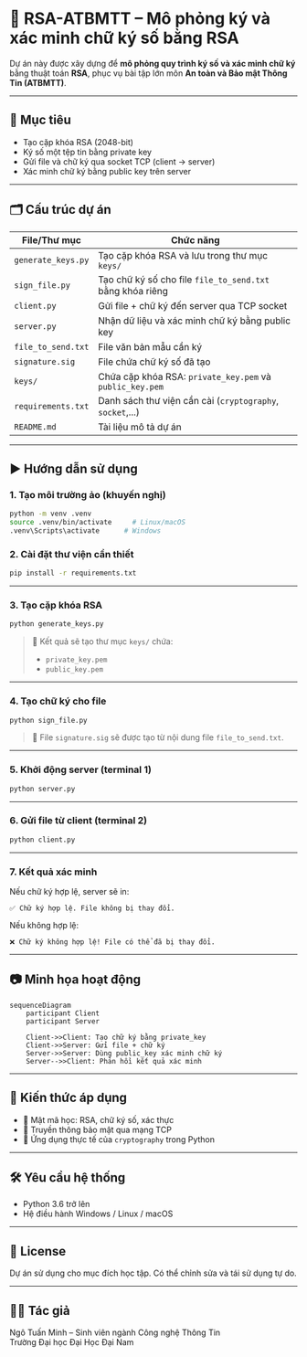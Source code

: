 
# 🔐 RSA-ATBMTT – Mô phỏng ký và xác minh chữ ký số bằng RSA

Dự án này được xây dựng để **mô phỏng quy trình ký số và xác minh chữ ký** bằng thuật toán **RSA**, phục vụ bài tập lớn môn **An toàn và Bảo mật Thông Tin (ATBMTT)**.

---

## 📌 Mục tiêu

- Tạo cặp khóa RSA (2048-bit)
- Ký số một tệp tin bằng private key
- Gửi file và chữ ký qua socket TCP (client → server)
- Xác minh chữ ký bằng public key trên server

---

## 🗂️ Cấu trúc dự án

| File/Thư mục         | Chức năng                                                                 |
|----------------------|--------------------------------------------------------------------------|
| `generate_keys.py`   | Tạo cặp khóa RSA và lưu trong thư mục `keys/`                            |
| `sign_file.py`       | Tạo chữ ký số cho file `file_to_send.txt` bằng khóa riêng                |
| `client.py`          | Gửi file + chữ ký đến server qua TCP socket                              |
| `server.py`          | Nhận dữ liệu và xác minh chữ ký bằng public key                          |
| `file_to_send.txt`   | File văn bản mẫu cần ký                                                   |
| `signature.sig`      | File chứa chữ ký số đã tạo                                               |
| `keys/`              | Chứa cặp khóa RSA: `private_key.pem` và `public_key.pem`                |
| `requirements.txt`   | Danh sách thư viện cần cài (`cryptography`, `socket`,...)                |
| `README.md`          | Tài liệu mô tả dự án                                                     |

---

## ▶️ Hướng dẫn sử dụng

### 1. Tạo môi trường ảo (khuyến nghị)

```bash
python -m venv .venv
source .venv/bin/activate     # Linux/macOS
.venv\Scripts\activate      # Windows
```

### 2. Cài đặt thư viện cần thiết

```bash
pip install -r requirements.txt
```

---

### 3. Tạo cặp khóa RSA

```bash
python generate_keys.py
```

> 📁 Kết quả sẽ tạo thư mục `keys/` chứa:
> - `private_key.pem`
> - `public_key.pem`

---

### 4. Tạo chữ ký cho file

```bash
python sign_file.py
```

> 📄 File `signature.sig` sẽ được tạo từ nội dung file `file_to_send.txt`.

---

### 5. Khởi động server (terminal 1)

```bash
python server.py
```

---

### 6. Gửi file từ client (terminal 2)

```bash
python client.py
```

---

### 7. Kết quả xác minh

Nếu chữ ký hợp lệ, server sẽ in:
```
✅ Chữ ký hợp lệ. File không bị thay đổi.
```

Nếu không hợp lệ:
```
❌ Chữ ký không hợp lệ! File có thể đã bị thay đổi.
```

---

## 📷 Minh họa hoạt động

```mermaid
sequenceDiagram
    participant Client
    participant Server

    Client->>Client: Tạo chữ ký bằng private_key
    Client->>Server: Gửi file + chữ ký
    Server->>Server: Dùng public_key xác minh chữ ký
    Server-->>Client: Phản hồi kết quả xác minh
```

---

## 🧠 Kiến thức áp dụng

- 🔐 Mật mã học: RSA, chữ ký số, xác thực
- 📡 Truyền thông bảo mật qua mạng TCP
- 🧪 Ứng dụng thực tế của `cryptography` trong Python

---

## 🛠️ Yêu cầu hệ thống

- Python 3.6 trở lên
- Hệ điều hành Windows / Linux / macOS

---

## 📄 License

Dự án sử dụng cho mục đích học tập. Có thể chỉnh sửa và tái sử dụng tự do.

---

## 👨‍💻 Tác giả

Ngô Tuấn Minh – Sinh viên ngành Công nghệ Thông Tin  
Trường Đại học Đại Học Đại Nam
